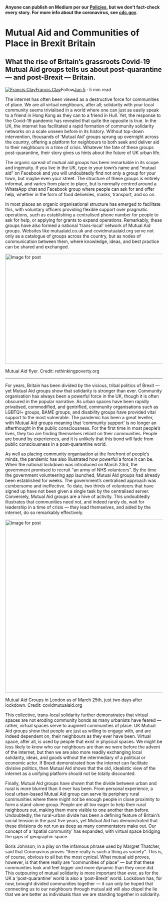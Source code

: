#### Anyone can publish on Medium per our [Policies](https://help.medium.com/hc/en-us/categories/201931128-Policies-Safety?source=post_page-----58afa992f59c----------------------), but we don’t fact-check every story. For more info about the coronavirus, see [cdc.gov](https://www.cdc.gov/coronavirus/2019-nCoV?source=post_page-----58afa992f59c----------------------).

Mutual Aid and Communities of Place in Brexit Britain
=====================================================

What the rise of Britain’s grassroots Covid-19 Mutual Aid groups tells us about post-quarantine — and post-Brexit — Britain.
----------------------------------------------------------------------------------------------------------------------------

[![Francis Clay](https://miro.medium.com/fit/c/96/96/1*zYhkTaxf1S1oDQoMxpLf6g.png)](https://medium.com/@franciseclay?source=post_page-----58afa992f59c----------------------)[Francis Clay](https://medium.com/@franciseclay?source=post_page-----58afa992f59c----------------------)Follow[Jun 5](https://medium.com/post-quarantine-urbanism/mutual-aid-and-communities-of-place-in-brexit-britain-58afa992f59c?source=post_page-----58afa992f59c----------------------) · 5 min read

The internet has often been viewed as a destructive force for communities of place. We are all virtual neighbours, after all; solidarity with your local community seems trivialised in a world where one can just as easily speak to a friend in Hong Kong as they can to a friend in Hull. Yet, the response to the Covid-19 pandemic has revealed that quite the opposite is true. In the UK, the internet has facilitated a rapid formation of community solidarity networks on a scale unseen before in its history. Without top-down intervention, thousands of ‘Mutual Aid’ groups sprung up overnight across the country, offering a platform for neighbours to both seek and deliver aid to their neighbours in a time of crisis. Whatever the fate of these groups post-quarantine, their story gives us hints about the future of UK urban life.

The organic spread of mutual aid groups has been remarkable in its scope and ingenuity. If you live in the UK, type in your town’s name and “mutual aid” on Facebook and you will undoubtedly find not only a group for your town, but maybe even your street. The structure of these groups is entirely informal, and varies from place to place, but is normally centred around a WhatsApp chat and Facebook group where people can ask for and offer help, whether in the form of food deliveries, masks, transport, and so on.

In most places an organic organisational structure has emerged to facilitate this, with voluntary officers providing flexible support over pragmatic operations, such as establishing a centralised phone number for people to ask for help, or applying for grants to expand operations. Remarkably, these groups have also formed a national ‘trans-local’ network of Mutual Aid groups. Websites like mutualaid.co.uk and covidmutualaid.org serve not only as a catalogue of groups across the country, but as nodes of communication between them, where knowledge, ideas, and best practice can be shared and exchanged.

<img alt="Image for post" class="s t u ci ai" src="https://miro.medium.com/max/1248/1\*bTqi5YrmAeFAuzexcuK\_zA.jpeg" width="624" height="351" srcSet="https://miro.medium.com/max/552/1\*bTqi5YrmAeFAuzexcuK\_zA.jpeg 276w, https://miro.medium.com/max/1104/1\*bTqi5YrmAeFAuzexcuK\_zA.jpeg 552w, https://miro.medium.com/max/1248/1\*bTqi5YrmAeFAuzexcuK\_zA.jpeg 624w" sizes="624px"/>

Mutual Aid flyer. Credit: rethinkingpoverty.org

* * *

For years, Britain has been divided by the vicious, tribal politics of Brexit — yet Mutual Aid groups show that solidarity is stronger than ever. Community organisation has always been a powerful force in the UK, though it is often obscured in the popular narrative. As urban spaces have been rapidly privatised, commodified, and gentrified, community organisations such as LGBTQI+ groups, BAME groups, and disability groups have provided vital support to the most vulnerable. The pandemic has been a great leveller, with Mutual Aid groups meaning that ‘community support’ is no longer an afterthought in the public consciousness. For the first time in most people’s lives, they too are finding themselves reliant on their communities. People are bound by experiences, and it is unlikely that this bond will fade from public consciousness in a post-quarantine world.

As well as placing community organisation at the forefront of people’s minds, the pandemic has also illustrated how powerful a force it can be. When the national lockdown was introduced on March 23rd, the government promised to recruit “an army of NHS volunteers”. By the time the government volunteering app launched, Mutual Aid groups had already been established for weeks. The government’s centralised approach was cumbersome and ineffective. To date, two thirds of volunteers that have signed up have not been given a single task by the centralised server. Conversely, Mutual Aid groups are a hive of activity. This undoubtedly illustrates that communities need not, and indeed rarely do, wait for leadership in a time of crisis — they lead themselves, and aided by the internet, do so remarkably effectively.

<img alt="Image for post" class="s t u ci ai" src="https://miro.medium.com/max/1988/1\*s\_TffSDQEF04FxoIqWdZQQ.png" width="994" height="552" srcSet="https://miro.medium.com/max/552/1\*s\_TffSDQEF04FxoIqWdZQQ.png 276w, https://miro.medium.com/max/1104/1\*s\_TffSDQEF04FxoIqWdZQQ.png 552w, https://miro.medium.com/max/1280/1\*s\_TffSDQEF04FxoIqWdZQQ.png 640w, https://miro.medium.com/max/1400/1\*s\_TffSDQEF04FxoIqWdZQQ.png 700w" sizes="700px"/>

Mutual Aid Groups in London as of March 25th, just two days after lockdown. Credit: covidmutualaid.org

This collective, trans-local solidarity further demonstrates that virtual spaces are not eroding community bonds as many urbanists have feared — rather, virtual spaces serve to augment communities of place. UK Mutual Aid groups show that people are just as willing to engage with, and are indeed dependent on, their neighbours as they ever have been. Virtual space, after all, is used by people that exist in physical spaces. We might be less likely to know who our neighbours are than we were before the advent of the internet, but then we are also more readily exchanging local solidarity, ideas, and goods without the intermediary of a political or economic actor. If Brexit demonstrated how the internet can facilitate divisive politics, then Mutual Aid shows that the old, idealistic view of the internet as a unifying platform should not be totally discounted.

Finally, Mutual Aid groups have shown that the divide between urban and rural is more blurred than it ever has been. From personal experience, a local urban-based Mutual Aid group can serve its periphery rural communities where there might not be enough people in close proximity to form a stand-alone group. People are all too eager to help their rural neighbours out, making them more visible to one another than before. Undoubtedly, the rural-urban divide has been a defining feature of Britain’s social tension in the past five years, yet Mutual Aid has demonstrated that these divisions do not run as deep as many commentators make out. Our concept of a ‘spatial community’ has expanded, with virtual space bridging the gaps of geographic space.

Boris Johnson, in a play on the infamous phrase used by Margret Thatcher, said that Coronavirus proves “there really is such a thing as society”. This is, of course, obvious to all but the most cynical. What mutual aid proves, however, is that there really are “communities of place” — but that these communities look and feel bigger and more dynamic than they once did. This outpouring of mutual solidarity is more important than ever, as for the UK a ‘post-quarantine’ world is also a ‘post-Brexit’ world. Lockdown has, for now, brought divided communities together — it can only be hoped that connecting us to our neighbours through mutual aid will also dispel the lie that we are better as individuals than we are standing together in solidarity.